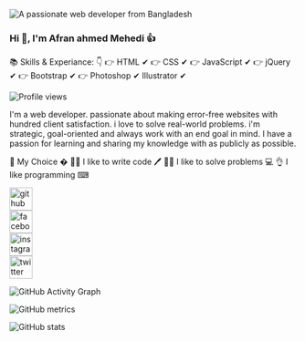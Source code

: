 ![A passionate web developer from Bangladesh](https://pbs.twimg.com/profile_banners/1430763018569195524/1631207995/600x200)

### Hi 👋, I'm Afran ahmed Mehedi 👍

📚 Skills & Experiance: 👇
👉 HTML ✔
👉 CSS ✔
👉 JavaScript ✔
👉 jQuery ✔
👉 Bootstrap ✔
👉 Photoshop ✔ Illustrator ✔


![Profile views](https://gpvc.arturio.dev/afranahmedmehedi)  


I'm a web developer. passionate about making error-free websites with hundred client satisfaction. i love to solve real-world problems. i'm strategic, goal-oriented and always work with an end goal in mind. I have a passion for learning and sharing my knowledge with as publicly as possible.


🧐 My Choice  �
👨‍💻 I like to write code 🖊
🙇‍♂ I like to solve problems 💻
👌 I like programming ⌨



[<img src='https://cdn.jsdelivr.net/npm/simple-icons@3.0.1/icons/github.svg' alt='github' height='40'>](https://github.com/afranahmedmehedi)  
[<img src='https://cdn.jsdelivr.net/npm/simple-icons@3.0.1/icons/facebook.svg' alt='facebook' height='40'>](https://www.facebook.com/afranahmedmehediOfficial)  
[<img src='https://cdn.jsdelivr.net/npm/simple-icons@3.0.1/icons/instagram.svg' alt='instagram' height='40'>](https://www.instagram.com/afranahmed.mehedi/)  
[<img src='https://cdn.jsdelivr.net/npm/simple-icons@3.0.1/icons/twitter.svg' alt='twitter' height='40'>](https://twitter.com/AfranahmedM)  


![GitHub Activity Graph](https://activity-graph.herokuapp.com/graph?username=afranahmedmehedi)  

![GitHub metrics](https://metrics.lecoq.io/afranahmedmehedi)  

![GitHub stats](https://github-readme-stats.vercel.app/api?username=afranahmedmehedi&show_icons=true&count_private=true)  


